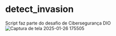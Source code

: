 # detect_invasion
Script faz parte do desafio de Cibersegurança DIO
![Captura de tela 2025-01-26 175505](https://github.com/user-attachments/assets/76af619e-44fe-4d87-b491-878b0d02c8f3)

